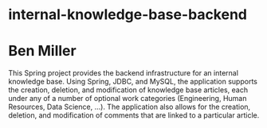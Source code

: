 # internal-knowledge-base-backend
# Ben Miller

This Spring project provides the backend infrastructure for an internal knowledge base.
Using Spring, JDBC, and MySQL, the application supports the creation, deletion, and modification of knowledge base articles, each under any of a number of optional work categories (Engineering, Human Resources, Data Science, ...).
The application also allows for the creation, deletion, and modification of comments that are linked to a particular article.

